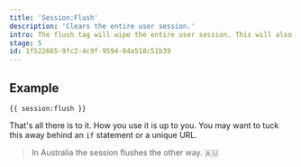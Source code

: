 ```yaml
---
title: 'Session:Flush'
description: 'Clears the entire user session.'
intro: The flush tag will wipe the entire user session. This will also sign a user out if they're signed in.
stage: 5
id: 1f522665-9fc2-4c9f-9594-04a518c51b39
---
```

## Example

```
{{ session:flush }}
```

That's all there is to it. How you use it is up to you. You may want to tuck this away behind an `if` statement or a unique URL.

> In Australia the session flushes the other way. 🇦🇺
